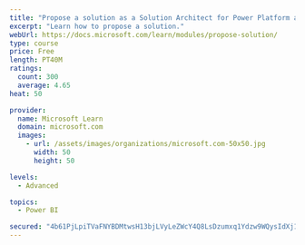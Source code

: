 ```yaml
---
title: "Propose a solution as a Solution Architect for Power Platform and Dynamics 365"
excerpt: "Learn how to propose a solution."
webUrl: https://docs.microsoft.com/learn/modules/propose-solution/
type: course
price: Free
length: PT40M
ratings:
  count: 300
  average: 4.65
heat: 50

provider:
  name: Microsoft Learn
  domain: microsoft.com
  images:
    - url: /assets/images/organizations/microsoft.com-50x50.jpg
      width: 50
      height: 50

levels:
  - Advanced

topics:
  - Power BI

secured: "4b61PjLpiTVaFNYBDMtwsH13bjLVyLeZWcY4Q8LsDzumxq1Ydzw9WQysIdXj1rv3UkwlSheA/49MrbF+AGtuWw0ZwlD9+h5GoUbQPBCP5qSkwsKRmeqDDBf6TDb+ng4xOSW54vr4ibLi7frjgi5KdLdO2aq5wCx02D7spuMZGHXm/DQpTIxHeEDHWCHq4wJbf4l18gNledPbTqAaLVxioNXsDzWFxHTHSwJ26k/sNa/JZSnR5/g0kBsyHqQkYiK7jty8Jbs4bG48ZCVvpr1Gd9TJar6s7eSSzNdtcsP9ql/8E28ve2zib2ItLDtR1Q1QpREFigdJoLYR45iG0rqv/QcLT9bFYPg7/Sk1gqwgXlcTTfgLlb7jDkGPSPOS40Tg83WL6OhtCRXkBbML4P97LB4zO1P4wgnwy2+HQGU0j3w=;TLQLBYkSRc1gBzCgbxdgRQ=="
---
```


